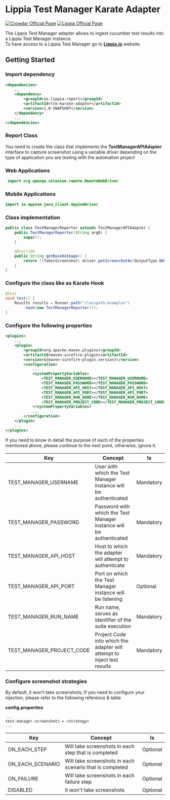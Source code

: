 # Lippia Test Manager Karate Adapter
[![Crowdar Official Page](https://img.shields.io/badge/crowdar-official%20page-brightgreen)](https://crowdar.com.ar/)
[![Lippia Official Page](https://img.shields.io/badge/lippia-official%20page-brightgreen)](https://www.lippia.io/)

 The Lippia Test Manager adapter allows to ingest cucumber test results into a Lippia Test Manager instance.  
 To have access to a Lippia Test Manager go to **[Lippia.io](https://lippia.io/)** website.

## Getting Started

### Import dependency
```xml
<dependencies>
    ...
    <dependency>
        <groupId>io.lippia.report</groupId>
        <artifactId>ltm-karate-adapter</artifactId>
        <version>1.0-SNAPSHOT</version>
    </dependency>
    ...
</dependencies>
```

### Report Class
You need to create the class that implements the **TestManagerAPIAdapter** interface to capture screenshot using a variable *driver*  depending on the type of application you are testing with the automation project

### Web Applications 
```java
 import org.openqa.selenium.remote.RemoteWebDriver
```

### Mobile Applications 
```java
import io.appium.java_client.AppiumDriver 
```

### Class implementation

```java
public class TestManagerReporter extends TestManagerAPIAdapter {
    public TestManagerReporter(String arg0) {
        super();
    }

    @Override
    public String getBase64Image() {
        return ((TakesScreenshot) driver.getScreenshotAs(OutputType.BASE64);
    }
}
```

### Configure the class like as Karate Hook
```java
@Test
void test() {
    Results results = Runner.path("classpath:examples")
        .hook(new TestManagerReporter());
}
```

### Configure the following properties 
```xml
<plugins>
    ...
    <plugin>
        <groupId>org.apache.maven.plugins</groupId>
        <artifactId>maven-surefire-plugin</artifactId>
        <version>${maven-surefire-plugin.version}</version>
        <configuration>
            ...
            <systemPropertyVariables>
                <TEST_MANAGER_USERNAME></TEST_MANAGER_USERNAME>
                <TEST_MANAGER_PASSWORD></TEST_MANAGER_PASSWORD>
                <TEST_MANAGER_API_HOST></TEST_MANAGER_API_HOST>
                <TEST_MANAGER_API_PORT></TEST_MANAGER_API_PORT>
                <TEST_MANAGER_RUN_NAME></TEST_MANAGER_RUN_NAME>
                <TEST_MANAGER_PROJECT_CODE></TEST_MANAGER_PROJECT_CODE>
            </systemPropertyVariables>
            ...
        </configuration>
    </plugin>
    ...
</plugins>
```
If you need to know in detail the purpose of each of the properties mentioned above, please continue to the next point, otherwise, ignore it.

| Key                        | Concept                                                                 | Is         |
|----------------------------|-------------------------------------------------------------------------|------------|
| TEST_MANAGER_USERNAME      | User with which the Test Manager instance will be authenticated         | Mandatory  |
| TEST_MANAGER_PASSWORD      | Password with which the Test Manager instance will be authenticated     | Mandatory  |
| TEST_MANAGER_API_HOST      | Host to which the adapter will attempt to authenticate                  | Mandatory  |
| TEST_MANAGER_API_PORT      | Port on which the Test Manager instance will be listening               | Optional   |
| TEST_MANAGER_RUN_NAME      | Run name, serves as identifier of the suite execution                   | Mandatory  |
| TEST_MANAGER_PROJECT_CODE  | Project Code into which the adapter will attempt to inject test results | Mandatory  |

### Configure screenshot strategies
By default, it won't take screenshots; If you need to configure your injection, please refer to the following reference & table

**config.properties**
```properties
...
test-manager.screenshots = <strategy>
...
```

| Key              | Concept                                                   | Is        |
|------------------|-----------------------------------------------------------|-----------|
| ON_EACH_STEP     | Will take screenshots in each step that is completed      | Optional  |
| ON_EACH_SCENARIO | Will take screenshots in each scenario that is completed  | Optional  |
| ON_FAILURE       | Will take screenshots in each failure step                | Optional  |
| DISABLED         | it won't take screenshots                                 | Optional  |